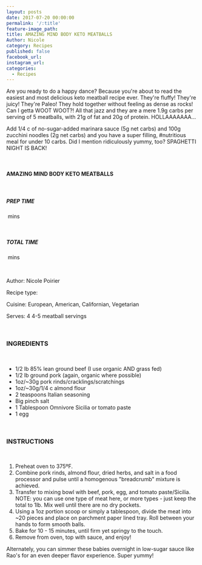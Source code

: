 ```yaml
---
layout: posts
date: 2017-07-20 00:00:00
permalink: '/:title'
feature-image_path:
title: AMAZING MIND BODY KETO MEATBALLS
Author: Nicole
category: Recipes
published: false
facebook_url:
instagram_url:
categories:
  - Recipes
---
```


Are you ready to do a happy dance? Because you're about to read the easiest and most delicious keto meatball recipe ever. They're fluffy! They're juicy! They're Paleo! They hold together without feeling as dense as rocks! Can I getta WOOT WOOT?! All that jazz and they are a mere 1.9g carbs per serving of 5 meatballs, with 21g of fat and 20g of protein. HOLLAAAAAAA...

Add 1/4 c of no-sugar-added marinara sauce (5g net carbs) and 100g zucchini noodles (2g net carbs) and you have a super filling, #nutritious meal for under 10 carbs. Did I mention ridiculously yummy, too? SPAGHETTI NIGHT IS BACK!

&nbsp;

#### AMAZING MIND BODY KETO MEATBALLS

&nbsp;

##### PREP TIME

&nbsp;mins

&nbsp;

##### TOTAL TIME

&nbsp;mins

&nbsp;

Author: Nicole Poirier

Recipe type:&nbsp;

Cuisine: European, American, Californian, Vegetarian

Serves: 4 4-5 meatball servings

&nbsp;

### INGREDIENTS

&nbsp;

* 1/2 lb 85% lean ground beef (I use organic AND grass fed)
* 1/2 lb ground pork (again, organic where possible)
* 1oz/~30g pork rinds/cracklings/scratchings
* 1oz/~30g/1/4 c almond flour
* 2 teaspoons Italian seasoning
* Big pinch salt
* 1 Tablespoon Omnivore Sicilia or tomato paste
* 1 egg

&nbsp;

### INSTRUCTIONS

&nbsp;

1. Preheat oven to 375&ordm;F.
2. Combine pork rinds, almond flour, dried herbs, and salt in a food processor and pulse until a homogenous "breadcrumb" mixture is achieved.
3. Transfer to mixing bowl with beef, pork, egg, and tomato paste/Sicilia. NOTE: you can use one type of meat here, or more types - just keep the total to 1lb. Mix well until there are no dry pockets.
4. Using a 1oz portion scoop or simply a tablespoon, divide the meat into ~20 pieces and place on parchment paper lined tray. Roll between your hands to form smooth balls.
5. Bake for 10 - 15 minutes, until firm yet springy to the touch.
6. Remove from oven, top with sauce, and enjoy!

Alternately, you can simmer these babies overnight in low-sugar sauce like Rao's for an even deeper flavor experience. Super yummy!